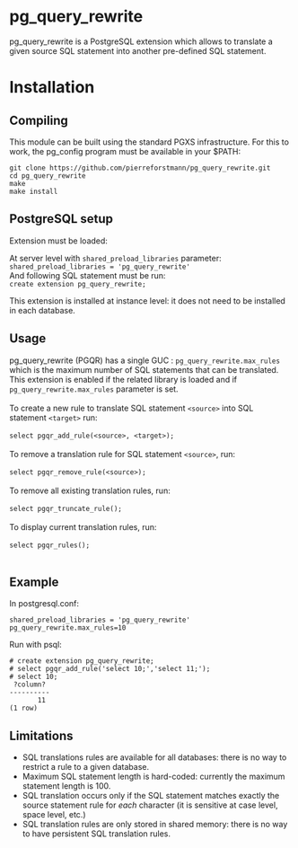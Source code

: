 # pg_query_rewrite
pg_query_rewrite is a PostgreSQL extension which allows to translate a given source SQL statement into another pre-defined SQL statement.


# Installation
## Compiling

This module can be built using the standard PGXS infrastructure. For this to work, the pg_config program must be available in your $PATH:
  
`git clone https://github.com/pierreforstmann/pg_query_rewrite.git` <br>
`cd pg_query_rewrite` <br>
`make` <br>
`make install` <br>

## PostgreSQL setup

Extension must be loaded:

At server level with `shared_preload_libraries` parameter: <br> 
`shared_preload_libraries = 'pg_query_rewrite'` <br>
And following SQL statement must be run: <br>
`create extension pg_query_rewrite;`

This extension is installed at instance level: it does not need to be installed in each database. <br>

## Usage
pg_query_rewrite (PGQR) has a single GUC : `pg_query_rewrite.max_rules` which is the maximum number of SQL statements that can be translated.
This extension is enabled if the related library is loaded and if `pg_query_rewrite.max_rules` parameter is set.
<br>
<br>
To create a new rule to translate SQL statement `<source>` into SQL statement `<target>` run: 
<br>
<br>
`select pgqr_add_rule(<source>, <target>);` 
<br>
<br>
To remove a translation rule for SQL statement `<source>`, run:
<br>
<br>
`select pgqr_remove_rule(<source>);`
<br>
<br>
To remove all existing translation rules, run:
<br>
<br>
`select pgqr_truncate_rule();`
<br>
<br>
To display current translation rules, run:
<br>
<br>
`select pgqr_rules();`
<br>
<br>
## Example

In postgresql.conf:

`shared_preload_libraries = 'pg_query_rewrite'` <br>
`pg_query_rewrite.max_rules=10`

Run with psql:
```
# create extension pg_query_rewrite;
# select pgqr_add_rule('select 10;','select 11;');
# select 10;
 ?column? 
----------
       11
(1 row)
```
## Limitations

* SQL translations rules are available for all databases: there is no way to restrict a rule to a given database.
* Maximum SQL statement length is hard-coded: currently the maximum statement length is 100.
* SQL translation occurs only if the SQL statement matches exactly the source statement rule for *each* character (it is sensitive at case level, space level, etc.)
* SQL translation rules are only stored in shared memory: there is no way to have persistent SQL translation rules.


